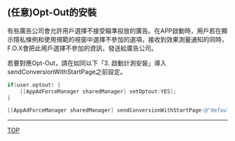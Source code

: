 ## (任意)Opt-Out的安裝

有些廣告公司會允許用戶選擇不接受瞄準投放的廣告。在APP啟動時，用戶若在顯示隱私條例和使用規範的視窗中選擇不參加的選項，接收到效果測量通知的同時，F.O.X會把此用戶選擇不參加的資訊，發送給廣告公司。

若要對應Opt-Out，請在如同以下「3. 啟動計測安裝」導入sendConversionWithStartPage之前設定。

```objective-c
if(user.optout) {	[[AppAdForceManager sharedManager] setOptout:YES];}

[[AppAdForceManager sharedManager] sendConversionWithStartPage:@"default"];
```
---
[TOP](/lang/tw/README.md)
